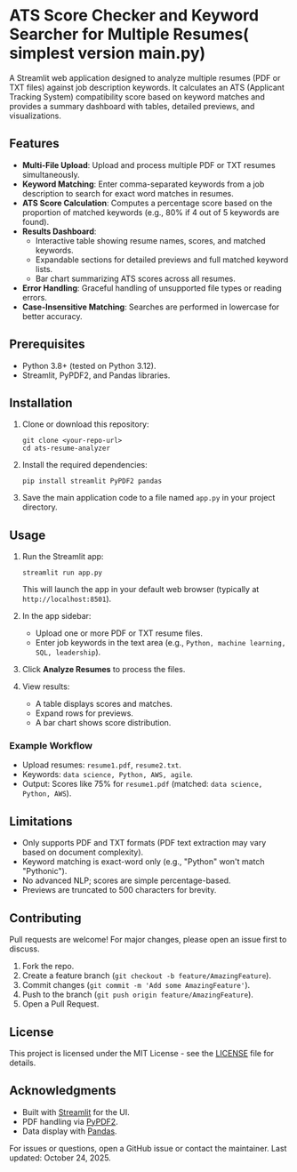 # ATS Score Checker and Keyword Searcher for Multiple Resumes( simplest version main.py)

A Streamlit web application designed to analyze multiple resumes (PDF or TXT files) against job description keywords. It calculates an ATS (Applicant Tracking System) compatibility score based on keyword matches and provides a summary dashboard with tables, detailed previews, and visualizations.

## Features
- **Multi-File Upload**: Upload and process multiple PDF or TXT resumes simultaneously.
- **Keyword Matching**: Enter comma-separated keywords from a job description to search for exact word matches in resumes.
- **ATS Score Calculation**: Computes a percentage score based on the proportion of matched keywords (e.g., 80% if 4 out of 5 keywords are found).
- **Results Dashboard**: 
  - Interactive table showing resume names, scores, and matched keywords.
  - Expandable sections for detailed previews and full matched keyword lists.
  - Bar chart summarizing ATS scores across all resumes.
- **Error Handling**: Graceful handling of unsupported file types or reading errors.
- **Case-Insensitive Matching**: Searches are performed in lowercase for better accuracy.

## Prerequisites
- Python 3.8+ (tested on Python 3.12).
- Streamlit, PyPDF2, and Pandas libraries.

## Installation
1. Clone or download this repository:
   ```
   git clone <your-repo-url>
   cd ats-resume-analyzer
   ```
   
2. Install the required dependencies:
   ```
   pip install streamlit PyPDF2 pandas
   ```

3. Save the main application code to a file named `app.py` in your project directory.

## Usage
1. Run the Streamlit app:
   ```
   streamlit run app.py
   ```
   This will launch the app in your default web browser (typically at `http://localhost:8501`).

2. In the app sidebar:
   - Upload one or more PDF or TXT resume files.
   - Enter job keywords in the text area (e.g., `Python, machine learning, SQL, leadership`).

3. Click **Analyze Resumes** to process the files.

4. View results:
   - A table displays scores and matches.
   - Expand rows for previews.
   - A bar chart shows score distribution.

### Example Workflow
- Upload resumes: `resume1.pdf`, `resume2.txt`.
- Keywords: `data science, Python, AWS, agile`.
- Output: Scores like 75% for `resume1.pdf` (matched: `data science, Python, AWS`).

## Limitations
- Only supports PDF and TXT formats (PDF text extraction may vary based on document complexity).
- Keyword matching is exact-word only (e.g., "Python" won't match "Pythonic").
- No advanced NLP; scores are simple percentage-based.
- Previews are truncated to 500 characters for brevity.

## Contributing
Pull requests are welcome! For major changes, please open an issue first to discuss.

1. Fork the repo.
2. Create a feature branch (`git checkout -b feature/AmazingFeature`).
3. Commit changes (`git commit -m 'Add some AmazingFeature'`).
4. Push to the branch (`git push origin feature/AmazingFeature`).
5. Open a Pull Request.

## License
This project is licensed under the MIT License - see the [LICENSE](LICENSE) file for details.

## Acknowledgments
- Built with [Streamlit](https://streamlit.io/) for the UI.
- PDF handling via [PyPDF2](https://pypdf2.readthedocs.io/en/stable/).
- Data display with [Pandas](https://pandas.pydata.org/).

For issues or questions, open a GitHub issue or contact the maintainer. Last updated: October 24, 2025.
